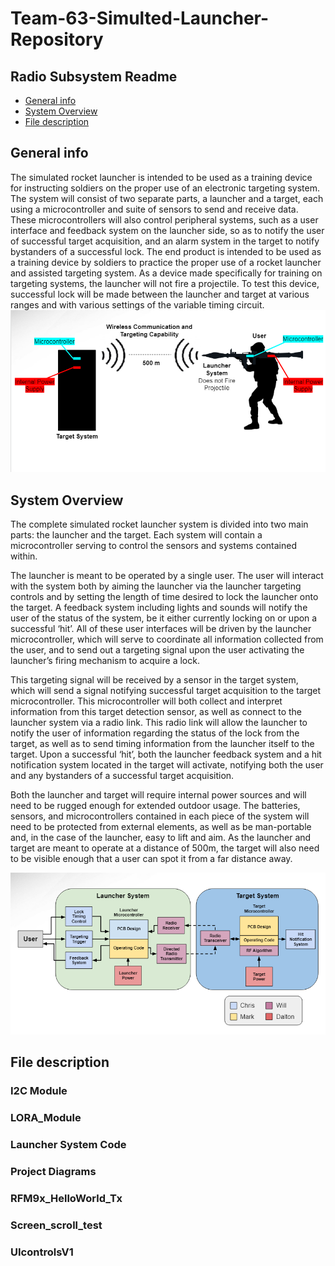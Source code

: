 # Team-63-Simulted-Launcher-Repository
## Radio Subsystem Readme 
* [General info](#general-info)
* [System Overview](#System-Overview)
* [File description](#file-description)

## General info
The simulated rocket launcher is intended to be used as a training device for instructing soldiers on the proper use of an electronic targeting system. The system will consist of two separate parts, a launcher and a target, each using a microcontroller and suite of sensors to send and receive data. These microcontrollers will also control peripheral systems, such as a user interface and feedback system on the launcher side, so as to notify the user of successful target acquisition, and an alarm system in the target to notify bystanders of a successful lock. The end product is intended to be used as a training device by soldiers to practice the proper use of a rocket launcher and assisted targeting system. As a device made specifically for training on targeting systems, the launcher will not fire a projectile. To test this device, successful lock will be made between the launcher and target at various ranges and with various settings of the variable timing circuit.
![image](https://github.com/WilliamYi2000/Team-63-Simulted-Launcher-Repository/blob/8612d704458e12008d0e7789cf33078425dce8ba/Project%20Diagrams/project%20overview.PNG)

## System Overview
The complete simulated rocket launcher system is divided into two main parts: the launcher and the target. Each system will contain a microcontroller serving to control the sensors and systems contained within.

The launcher is meant to be operated by a single user. The user will interact with the system both by aiming the launcher via the launcher targeting controls and by setting the length of time desired to lock the launcher onto the target. A feedback system including lights and sounds will notify the user of the status of the system, be it either currently locking on or upon a successful ‘hit’. All of these user interfaces will be driven by the launcher microcontroller, which will serve to coordinate all information collected from the user, and to send out a targeting signal upon the user activating the launcher’s firing mechanism to acquire a lock.

This targeting signal will be received by a sensor in the target system, which will send a signal notifying successful target acquisition to the target microcontroller. This microcontroller will both collect and interpret information from this target detection sensor, as well as connect to the launcher system via a radio link. This radio link will allow the launcher to notify the user of information regarding the status of the lock from the target, as well as to send timing information from the launcher itself to the target. Upon a successful ‘hit’, both the launcher feedback system and a hit notification system located in the target will activate, notifying both the user and any bystanders of a successful target acquisition.

Both the launcher and target will require internal power sources and will need to be rugged enough for extended outdoor usage. The batteries, sensors, and microcontrollers contained in each piece of the system will need to be protected from external elements, as well as be man-portable and, in the case of the launcher, easy to lift and aim. As the launcher and target are meant to operate at a distance of 500m, the target will also need to be visible enough that a user can spot it from a far distance away.

![image](https://github.com/WilliamYi2000/Team-63-Simulted-Launcher-Repository/blob/87074ff68495d6a62d8c03982d004c57835d5e32/Project%20Diagrams/system%20overview.PNG)

## File description
### I2C Module
### LORA_Module
### Launcher System Code
### Project Diagrams
### RFM9x_HelloWorld_Tx
### Screen_scroll_test
### UIcontrolsV1
